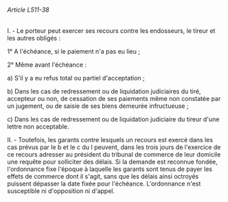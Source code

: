 ###### Article L511-38

I. - Le porteur peut exercer ses recours contre les endosseurs, le tireur et les autres obligés :

1° A l'échéance, si le paiement n'a pas eu lieu ;

2° Même avant l'échéance :

a) S'il y a eu refus total ou partiel d'acceptation ;

b) Dans les cas de redressement ou de liquidation judiciaires du tiré, accepteur ou non, de cessation de ses paiements même non constatée par un jugement, ou de saisie de ses biens demeurée infructueuse ;

c) Dans les cas de redressement ou de liquidation judiciaire du tireur d'une lettre non acceptable.

II. - Toutefois, les garants contre lesquels un recours est exercé dans les cas prévus par le b et le c du I peuvent, dans les trois jours de l'exercice de ce recours adresser au président du tribunal de commerce de leur domicile une requête pour solliciter des délais. Si la demande est reconnue fondée, l'ordonnance fixe l'époque à laquelle les garants sont tenus de payer les effets de commerce dont il s'agit, sans que les délais ainsi octroyés puissent dépasser la date fixée pour l'échéance. L'ordonnance n'est susceptible ni d'opposition ni d'appel.

